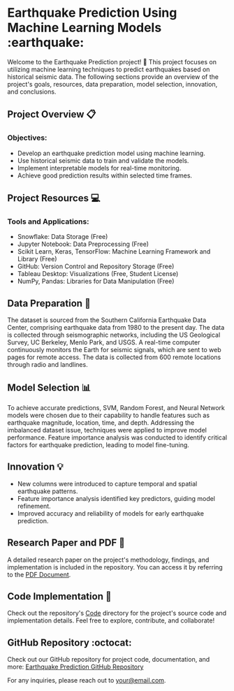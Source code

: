 # Earthquake Prediction Using Machine Learning Models :earthquake:

Welcome to the Earthquake Prediction project! :tada: This project focuses on utilizing machine learning techniques to predict earthquakes based on historical seismic data. The following sections provide an overview of the project's goals, resources, data preparation, model selection, innovation, and conclusions.

## Project Overview :clipboard:

### Objectives:
- Develop an earthquake prediction model using machine learning.
- Use historical seismic data to train and validate the models.
- Implement interpretable models for real-time monitoring.
- Achieve good prediction results within selected time frames.

## Project Resources :computer:

### Tools and Applications:
- Snowflake: Data Storage (Free)
- Jupyter Notebook: Data Preprocessing (Free)
- Scikit Learn, Keras, TensorFlow: Machine Learning Framework and Library (Free)
- GitHub: Version Control and Repository Storage (Free)
- Tableau Desktop: Visualizations (Free, Student License)
- NumPy, Pandas: Libraries for Data Manipulation (Free)

## Data Preparation :floppy_disk:

The dataset is sourced from the Southern California Earthquake Data Center, comprising earthquake data from 1980 to the present day. The data is collected through seismographic networks, including the US Geological Survey, UC Berkeley, Menlo Park, and USGS. A real-time computer continuously monitors the Earth for seismic signals, which are sent to web pages for remote access. The data is collected from 600 remote locations through radio and landlines.

## Model Selection :bar_chart:

To achieve accurate predictions, SVM, Random Forest, and Neural Network models were chosen due to their capability to handle features such as earthquake magnitude, location, time, and depth. Addressing the imbalanced dataset issue, techniques were applied to improve model performance. Feature importance analysis was conducted to identify critical factors for earthquake prediction, leading to model fine-tuning.

## Innovation :bulb:

- New columns were introduced to capture temporal and spatial earthquake patterns.
- Feature importance analysis identified key predictors, guiding model refinement.
- Improved accuracy and reliability of models for early earthquake prediction.

## Research Paper and PDF :page_with_curl:

A detailed research paper on the project's methodology, findings, and implementation is included in the repository. You can access it by referring to the [PDF Document](/path/to/your/research_paper.pdf).

## Code Implementation :file_folder:

Check out the repository's [Code](/path/to/your/code) directory for the project's source code and implementation details. Feel free to explore, contribute, and collaborate!

## GitHub Repository :octocat:

Check out our GitHub repository for project code, documentation, and more: [Earthquake Prediction GitHub Repository](https://github.com/yourusername/earthquake-prediction)

For any inquiries, please reach out to [your@email.com](mailto:jaydale207@email.com).

